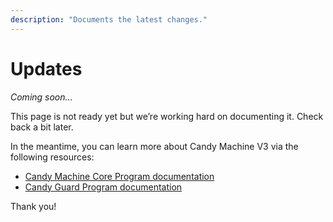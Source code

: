 ```yaml
---
description: "Documents the latest changes."
---
```


# Updates

*Coming soon…*

This page is not ready yet but we’re working hard on documenting it. Check back a bit later.

In the meantime, you can learn more about Candy Machine V3 via the following resources:

- [Candy Machine Core Program documentation](https://github.com/metaplex-foundation/metaplex-program-library/tree/master/candy-machine-core/program)
- [Candy Guard Program documentation](https://github.com/metaplex-foundation/mpl-candy-guard)

Thank you!
